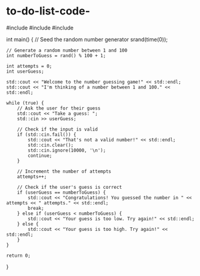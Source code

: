 # to-do-list-code-
#include <iostream>
#include <cstdlib>
#include <ctime>

int main() {
    // Seed the random number generator
    srand(time(0));

    // Generate a random number between 1 and 100
    int numberToGuess = rand() % 100 + 1;

    int attempts = 0;
    int userGuess;

    std::cout << "Welcome to the number guessing game!" << std::endl;
    std::cout << "I'm thinking of a number between 1 and 100." << std::endl;

    while (true) {
        // Ask the user for their guess
        std::cout << "Take a guess: ";
        std::cin >> userGuess;

        // Check if the input is valid
        if (std::cin.fail()) {
            std::cout << "That's not a valid number!" << std::endl;
            std::cin.clear();
            std::cin.ignore(10000, '\n');
            continue;
        }

        // Increment the number of attempts
        attempts++;

        // Check if the user's guess is correct
        if (userGuess == numberToGuess) {
            std::cout << "Congratulations! You guessed the number in " << attempts << " attempts." << std::endl;
            break;
        } else if (userGuess < numberToGuess) {
            std::cout << "Your guess is too low. Try again!" << std::endl;
        } else {
            std::cout << "Your guess is too high. Try again!" << std::endl;
        }
    }

    return 0;
}
